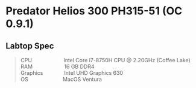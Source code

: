 # Predator Helios 300 PH315-51 (OC 0.9.1)
## Labtop Spec

> CPU&emsp;&emsp;&emsp;&emsp;&emsp;&emsp;Intel Core i7-8750H CPU @ 2.20GHz (Coffee Lake)  
> RAM&emsp;&emsp;&emsp;&emsp;&emsp;&emsp;16 GB DDR4  
> Graphics&emsp;&emsp;&emsp;&emsp;Intel UHD Graphics 630  
> OS&emsp;&emsp;&emsp;&emsp;&emsp;&emsp;&nbsp;&nbsp;MacOS Ventura

